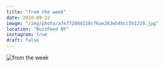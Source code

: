 ```yaml
---
title: "from the week"
date: 2018-09-22
image: "/img/photo/a7e77208d218c76ae263eb4bcc5b1219.jpg"
location: "BuzzFeed NY"
instagram: true
draft: false
---
```


![from the week](/img/photo/a7e77208d218c76ae263eb4bcc5b1219.jpg)
